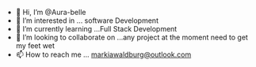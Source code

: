 - 👋 Hi, I’m @Aura-belle
- 👀 I’m interested in ... software Development
- 🌱 I’m currently learning ...Full Stack Development
- 💞️ I’m looking to collaborate on ...any project at the moment need to get my feet wet
- 📫 How to reach me ... markiawaldburg@outlook.com

<!---
Aura-belle/Aura-belle is a ✨ special ✨ repository because its `README.md` (this file) appears on your GitHub profile.
You can click the Preview link to take a look at your changes.
--->
